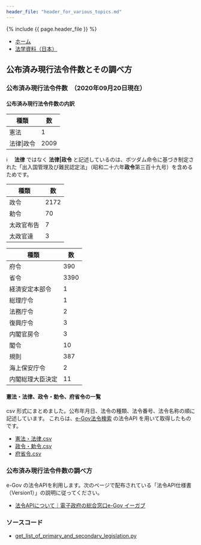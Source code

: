 ```yaml
---
header_file: "header_for_various_topics.md"
---
```


{% include {{ page.header_file }}  %}

<nav>
	<ul class="breadcrumbs">
		<li><a href="/">ホーム</a></li>
		<li><a href="../">法学資料（日本）</a></li>
	</ul>
</nav>


## 公布済み現行法令件数とその調べ方

### 公布済み現行法令件数　（2020年09月20日現在）

#### 公布済み現行法令件数の内訳


| 種類 | 数 |
----|---- 
| 憲法 | 1 |
| 法律\|政令 | 2009 |


ℹ️ 　**法律** ではなく **法律\|政令** と記述しているのは、ポツダム命令に基づき制定された「出入国管理及び難民認定法」（昭和二十六年**政令**第三百十九号）を含めるためです。


| 種類 | 数 |
----|---- 
| 政令 | 2172 |
| 勅令 | 70 |
| 太政官布告 | 7 |
| 太政官達 | 3 |

 
| 種類 | 数 |
----|---- 
|府令| 390|
|省令|3390|
|経済安定本部令|   1|
|総理庁令|   1|
|法務庁令|   2|
|復興庁令|   3|
|内閣官房令|   3|
|閣令|  10|
|規則| 387|
|海上保安庁令|   2|
|内閣総理大臣決定|  11|


#### 憲法・法律、政令・勅令、府省令の一覧

csv 形式にまとめました。公布年月日、法令の種類、法令番号、法令名称の順に記述しています。
これらは、[e-Gov法令検索](https://elaws.e-gov.go.jp/search/elawsSearch/elaws_search/lsg0100/) の法令API を用いて取得したものです。
 
 
 - [憲法・法律.csv](https://github.com/tkslab/tkslab.github.io/blob/master/law/jp/general/primary-and-secondary-legislation/憲法・法律.csv)
 - [政令・勅令.csv](https://github.com/tkslab/tkslab.github.io/blob/master/law/jp/general/primary-and-secondary-legislation/政令・勅令.csv) 
 - [府省令.csv](https://github.com/tkslab/tkslab.github.io/blob/master/law/jp/general/primary-and-secondary-legislation/府省令.csv)

 

 
### 公布済み現行法令件数の調べ方

e-Gov の法令APIを利用します。次のページで配布されている「法令API仕様書（Version1）」の説明に従ってください。

-  [法令APIについて｜電子政府の総合窓口e-Gov イーガブ](https://www.e-gov.go.jp/elaws/interface_api/index.html)
 
### ソースコード

- [get_list_of_primary_and_secondary_legislation.py](https://github.com/tkslab/tkslab.github.io/blob/master/law/jp/general/primary-and-secondary-legislation/get_list_of_primary_and_secondary_legislation.py)

